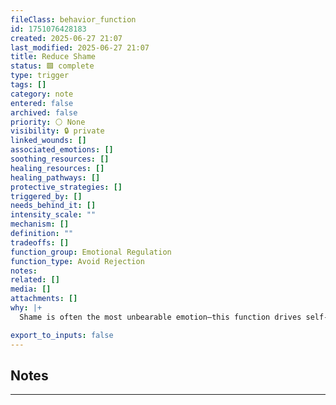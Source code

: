 ```yaml
---
fileClass: behavior_function
id: 1751076428183
created: 2025-06-27 21:07
last_modified: 2025-06-27 21:07
title: Reduce Shame
status: 🟩 complete
type: trigger
tags: []
category: note
entered: false
archived: false
priority: ⚪ None
visibility: 🔒 private
linked_wounds: []
associated_emotions: []
soothing_resources: []
healing_resources: []
healing_pathways: []
protective_strategies: []
triggered_by: []
needs_behind_it: []
intensity_scale: ""
mechanism: []
definition: ""
tradeoffs: []
function_group: Emotional Regulation
function_type: Avoid Rejection
notes: 
related: []
media: []
attachments: []
why: |+
  Shame is often the most unbearable emotion—this function drives self-masking, over-explaining, denial, or performance.

export_to_inputs: false
---
```


## Notes
---


